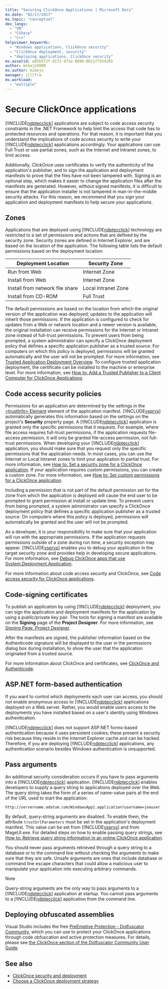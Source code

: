 ```yaml
---
title: "Securing ClickOnce Applications | Microsoft Docs"
ms.date: "02/17/2017"
ms.topic: "conceptual"
dev_langs:
  - "VB"
  - "CSharp"
  - "C++"
helpviewer_keywords:
  - "Windows applications, ClickOnce security"
  - "ClickOnce deployment, security"
  - "deploying applications, ClickOnce security"
ms.assetid: a05b5f2f-d1f2-471a-8096-8b11f7554265
author: mikejo5000
ms.author: mikejo
manager: jillfra
ms.workload:
  - "multiple"
---
```

# Secure ClickOnce applications
[!INCLUDE[ndptecclick](../deployment/includes/ndptecclick_md.md)] applications are subject to code access security constraints in the .NET Framework to help limit the access that code has to protected resources and operations. For that reason, it is important that you understand the implications of code access security to write your [!INCLUDE[ndptecclick](../deployment/includes/ndptecclick_md.md)] applications accordingly. Your applications can use Full Trust or use partial zones, such as the Internet and Intranet zones, to limit access.

 Additionally, ClickOnce uses certificates to verify the authenticity of the application's publisher, and to sign the application and deployment manifests to prove that the files have not been tampered with. Signing is an optional step, which makes it easier to change the application files after the manifests are generated. However, without signed manifests, it is difficult to ensure that the application installer is not tampered in man-in-the-middle security attacks. For this reason, we recommend that you sign your application and deployment manifests to help secure your applications.

## Zones
 Applications that are deployed using [!INCLUDE[ndptecclick](../deployment/includes/ndptecclick_md.md)] technology are restricted to a set of permissions and actions that are defined by the security zone. Security zones are defined in Internet Explorer, and are based on the location of the application. The following table lists the default permissions based on the deployment location:

|Deployment Location|Security Zone|
|-------------------------|-------------------|
|Run from Web|Internet Zone|
|Install from Web|Internet Zone|
|Install from network file share|Local Intranet Zone|
|Install from CD-ROM|Full Trust|

 The default permissions are based on the location from which the original version of the application was deployed; updates to the application will inherit those permissions. If the application is configured to check for updates from a Web or network location and a newer version is available, the original installation can receive permissions for the Internet or Intranet zone instead of full-trust permissions. To prevent users from being prompted, a system administrator can specify a ClickOnce deployment policy that defines a specific application publisher as a trusted source. For computers on which this policy is deployed, permissions will be granted automatically and the user will not be prompted. For more information, see [Trusted Application Deployment Overview](../deployment/trusted-application-deployment-overview.md). To configure trusted application deployment, the certificate can be installed to the machine or enterprise level. For more information, see [How to: Add a Trusted Publisher to a Client Computer for ClickOnce Applications](../deployment/how-to-add-a-trusted-publisher-to-a-client-computer-for-clickonce-applications.md).

## Code access security policies
 Permissions for an application are determined by the settings in the [\<trustInfo> Element](../deployment/trustinfo-element-clickonce-application.md) element of the application manifest. [!INCLUDE[vsprvs](../code-quality/includes/vsprvs_md.md)] automatically generates this information based on the settings on the project's **Security** property page. A [!INCLUDE[ndptecclick](../deployment/includes/ndptecclick_md.md)] application is granted only the specific permissions that it requests. For example, where file access requires full-trust permissions, if the application requests file-access permission, it will only be granted file-access permission, not full-trust permissions. When developing your [!INCLUDE[ndptecclick](../deployment/includes/ndptecclick_md.md)] application, you should make sure that you request only the specific permissions that the application needs. In most cases, you can use the Internet or Local Intranet zones to limit your application to partial trust. For more information, see [How to: Set a security zone for a ClickOnce application](../deployment/how-to-set-a-security-zone-for-a-clickonce-application.md). If your application requires custom permissions, you can create a custom zone. For more information, see [How to: Set custom permissions for a ClickOnce application](../deployment/how-to-set-custom-permissions-for-a-clickonce-application.md).

 Including a permission that is not part of the default permission set for the zone from which the application is deployed will cause the end user to be prompted to grant permission at install or update time. To prevent users from being prompted, a system administrator can specify a ClickOnce deployment policy that defines a specific application publisher as a trusted source. On computers where this policy is deployed, permissions will automatically be granted and the user will not be prompted.

 As a developer, it is your responsibility to make sure that your application will run with the appropriate permissions. If the application requests permissions outside of a zone during run time, a security exception may appear. [!INCLUDE[vsprvs](../code-quality/includes/vsprvs_md.md)] enables you to debug your application in the target security zone and provides help in developing secure applications. For more information, see [Debug ClickOnce apps that use System.Deployment.Application](../deployment/debugging-clickonce-applications-that-use-system-deployment-application.md).

 For more information about code access security and ClickOnce, see [Code access security for ClickOnce applications](../deployment/code-access-security-for-clickonce-applications.md).

## Code-signing certificates
 To publish an application by using [!INCLUDE[ndptecclick](../deployment/includes/ndptecclick_md.md)] deployment, you can sign the application and deployment manifests for the application by using a public/private key pair. The tools for signing a manifest are available on the **Signing** page of the **Project Designer**. For more information, see [Signing Page, Project Designer](../ide/reference/signing-page-project-designer.md).

 After the manifests are signed, the publisher information based on the Authenticode signature will be displayed to the user in the permissions dialog box during installation, to show the user that the application originated from a trusted source.

 For more information about ClickOnce and certificates, see [ClickOnce and Authenticode](../deployment/clickonce-and-authenticode.md).

## ASP.NET form-based authentication
 If you want to control which deployments each user can access, you should not enable anonymous access to [!INCLUDE[ndptecclick](../deployment/includes/ndptecclick_md.md)] applications deployed on a Web server. Rather, you would enable users access to the deployments you have installed based on a user's identity using Windows authentication.

 [!INCLUDE[ndptecclick](../deployment/includes/ndptecclick_md.md)] does not support ASP.NET forms-based authentication because it uses persistent cookies; these present a security risk because they reside in the Internet Explorer cache and can be hacked. Therefore, if you are deploying [!INCLUDE[ndptecclick](../deployment/includes/ndptecclick_md.md)] applications, any authentication scenario besides Windows authentication is unsupported.

## Pass arguments
 An additional security consideration occurs if you have to pass arguments into a [!INCLUDE[ndptecclick](../deployment/includes/ndptecclick_md.md)] application. [!INCLUDE[ndptecclick](../deployment/includes/ndptecclick_md.md)] enables developers to supply a query string to applications deployed over the Web. The query string takes the form of a series of name-value pairs at the end of the URL used to start the application:

 `http://servername.adatum.com/WindowsApp1.application?username=joeuser`

 By default, query-string arguments are disabled. To enable them, the attribute `trustUrlParameters` must be set in the application's deployment manifest. This value can be set from [!INCLUDE[vsprvs](../code-quality/includes/vsprvs_md.md)] and from MageUI.exe. For detailed steps on how to enable passing query strings, see [How to: Retrieve query string information in an online ClickOnce application](../deployment/how-to-retrieve-query-string-information-in-an-online-clickonce-application.md).

 You should never pass arguments retrieved through a query string to a database or to the command line without checking the arguments to make sure that they are safe. Unsafe arguments are ones that include database or command line escape characters that could allow a malicious user to manipulate your application into executing arbitrary commands.

> [!NOTE]
> Query-string arguments are the only way to pass arguments to a [!INCLUDE[ndptecclick](../deployment/includes/ndptecclick_md.md)] application at startup. You cannot pass arguments to a [!INCLUDE[ndptecclick](../deployment/includes/ndptecclick_md.md)] application from the command line.

## Deploying obfuscated assemblies
 Visual Studio includes the free [PreEmptive Protection - Dotfuscator Community](../ide/dotfuscator/index.md), which you can use to protect your ClickOnce applications through code obfuscation and active protection measures.  For details, please see [the ClickOnce section of the Dotfuscator Community User Guide](https://www.preemptive.com/dotfuscator/ce/docs/help/5.27/advanced_clickonce.html).

## See also
- [ClickOnce security and deployment](../deployment/clickonce-security-and-deployment.md)
- [Choose a ClickOnce deployment strategy](../deployment/choosing-a-clickonce-deployment-strategy.md)
